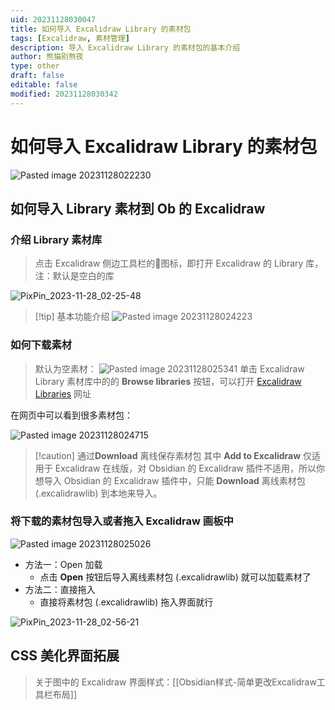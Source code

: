 ```yaml
---
uid: 20231128030047
title: 如何导入 Excalidraw Library 的素材包
tags: [Excalidraw, 素材管理]
description: 导入 Excalidraw Library 的素材包的基本介绍
author: 熊猫别熬夜
type: other
draft: false
editable: false
modified: 20231128030342
---
```


# 如何导入 Excalidraw Library 的素材包

![Pasted image 20231128022230](https://cdn.pkmer.cn/images/Pasted%20image%2020231128022230.png!pkmer)

## 如何导入 Library 素材到 Ob 的 Excalidraw

### 介绍 Library 素材库

> 点击 Excalidraw 侧边工具栏的📖图标，即打开 Excalidraw 的 Library 库，注：默认是空白的库

![PixPin_2023-11-28_02-25-48](https://cdn.pkmer.cn/images/PixPin_2023-11-28_02-25-48.gif!pkmer)

> [!tip] 基本功能介绍
> ![Pasted image 20231128024223](https://cdn.pkmer.cn/images/Pasted%20image%2020231128024223.png!pkmer)

### 如何下载素材

> 默认为空素材：
> ![Pasted image 20231128025341](https://cdn.pkmer.cn/images/Pasted%20image%2020231128025341.png!pkmer)
> 单击 Excalidraw Library 素材库中的的 **Browse libraries** 按钮，可以打开 [Excalidraw Libraries](https://libraries.excalidraw.com/?target=_blank&referrer=app%3A%2F%2Fobsidian.md&useHash=true&token=FJeYgBKCeAYtm3HX9zttC&theme=light&version=2&sort=default) 网址

在网页中可以看到很多素材包：

![Pasted image 20231128024715](https://cdn.pkmer.cn/images/Pasted%20image%2020231128024715.png!pkmer)

> [!caution] 通过**Download** 离线保存素材包
> 其中 **Add to Excalidraw** 仅适用于 Excalidraw 在线版，对 Obsidian 的 Excalidraw 插件不适用，所以你想导入 Obsidian 的 Excalidraw 插件中，只能 **Download** 离线素材包 (.excalidrawlib) 到本地来导入。

### 将下载的素材包导入或者拖入 Excalidraw 画板中

![Pasted image 20231128025026](https://cdn.pkmer.cn/images/Pasted%20image%2020231128025026.png!pkmer)

- 方法一：Open 加载
	- 点击 **Open** 按钮后导入离线素材包 (.excalidrawlib) 就可以加载素材了
- 方法二：直接拖入
	- 直接将素材包 (.excalidrawlib) 拖入界面就行

![PixPin_2023-11-28_02-56-21](https://cdn.pkmer.cn/images/PixPin_2023-11-28_02-56-21.gif!pkmer)

## CSS 美化界面拓展

> 关于图中的 Excalidraw 界面样式：[[Obsidian样式-简单更改Excalidraw工具栏布局]]